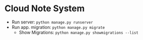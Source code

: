 # Cloud Note System

+ Run server: `python manage.py runserver`
+ Run app. migration: `python manage.py migrate`
	+ Show Migrations: `python manage.py showmigrations --list`

